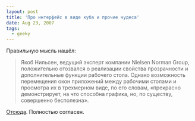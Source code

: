 ```yaml
---
layout: post
title: 'Про интерфейс в виде куба и прочие чудеса'
date: Aug 23, 2007
tags:
  - geeky
---
```


Правильную мысль нашёл:

> Якоб Нильсен, ведущий эксперт компании Nielsen Norman Group, положительно отозвался о реализации свойства прозрачности и дополнительные функции рабочего стола. Однако возможность перемещения окон приложений между рабочими столами и просмотра их в трехмерном виде, по его словам, «прекрасно демонстрирует, на что способна графика, но, по существу, совершенно бесполезна».

[Отсюда](http://www.osp.ru/cw/2006/07/375969/ "На что способна графика"). Полностью согласен.
